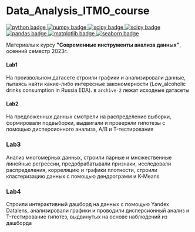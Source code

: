 # Data_Analysis_ITMO_course

<div id="badges">
    <a href="https://www.python.org">
        <img src="https://img.shields.io/badge/python-6a6a6a?style=flat&logo=python&logoColor=white" alt="python badge"/>
    </a>
    <a href="https://numpy.org">
        <img src="https://img.shields.io/badge/numpy-07607e?style=flat&logo=numpy&logoColor=white" alt="numpy badge"/>
    </a>
    <a href="https://scipy.org/">
        <img src="https://img.shields.io/badge/scipy-16537e?style=flat&logo=scipy&logoColor=white" alt="scipy badge"/>
    </a>
    <a href="https://www.statsmodels.org/stable/index.html">
        <img src="https://img.shields.io/badge/statsmodels-00008b?style=flat&logo=statsmodels&logoColor=white" alt="scipy badge"/>
    </a>
    <a href="https://pandas.pydata.org">
        <img src="https://img.shields.io/badge/pandas-7140ff?style=flat&logo=pandas&logoColor=white" alt="pandas badge"/>
    </a>
    <a href="https://matplotlib.org">
        <img src="https://img.shields.io/badge/matplotlib-3d85c6?style=flat&logo=matplotlib&logoColor=white" alt="matplotlib badge"/>
    </a>
    <a href="https://seaborn.pydata.org/">
        <img src="https://img.shields.io/badge/seaborn-6993b8?style=flat&logo=seaborn&logoColor=white" alt="seaborn badge"/>
    </a>
  
</div>

Материалы к курсу **"Современные инструменты анализа данных"**, осенний семестр 2023г.

#### Lab1
На произвольном датасете строили графики и анализировали данные, пытаясь найти какие-либо интересные закономерности (Low_alcoholic drinks consumption in Russia EDA). в `archive-2` лежат исходные датасеты

#### Lab2
На предложенных данных смотрели на распределение выборки, формировали подвыборки, выдвигали и проверяли гипотезы с помощью дисперсионного анализа, A/B и T-тестирования

### Lab3
Анализ многомерных данных, строили парные и множественные линейные регрессии, предобрабатывали признаки, исследовали распределения, корреляцию и графики плотности, строили кластеризацию данных с помощью дендрограмм и K-Means

### Lab4
Строили интерактивный дашборд на данных с помощью Yandex Datalens, анализировали графики и проводили дисперсионный анализ и T-тестирование гипотез, выдвинутых на основе наблюдений из дашборда

